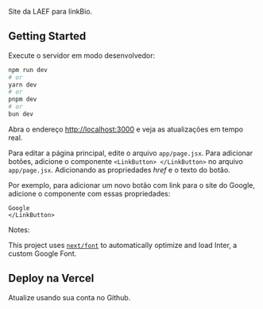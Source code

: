 Site da LAEF para linkBio.

## Getting Started

Execute o servidor em modo desenvolvedor:

```bash
npm run dev
# or
yarn dev
# or
pnpm dev
# or
bun dev
```

Abra o endereço [http://localhost:3000](http://localhost:3000) e veja as atualizações  em tempo real.

Para editar a página principal, edite o arquivo `app/page.jsx`. 
Para adicionar botões, adicione o componente `<LinkButton> </LinkButton>` no arquivo `app/page.jsx`. Adicionando as propriedades *href* e o texto do botão.

Por exemplo, para adicionar um novo botão com link para o site do Google, adicione o componente com essas propriedades:

```<LinkButton href="https://google.com">
Google
</LinkButton>
```

Notes:

This project uses [`next/font`](https://nextjs.org/docs/basic-features/font-optimization) to automatically optimize and load Inter, a custom Google Font.

## Deploy na Vercel
Atualize usando sua conta no Github.
